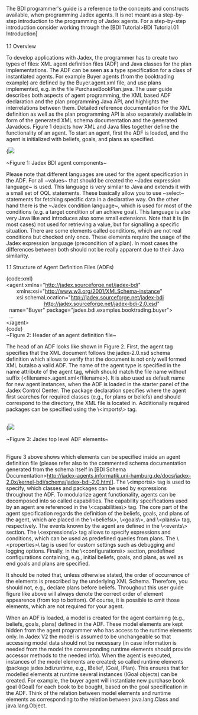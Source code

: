 The BDI programmer's guide is a reference to the concepts and constructs available, when programming Jadex agents. It is not meant as a step-by-step introduction to the programming of Jadex agents. For a step-by-step introduction consider working through the \[BDI Tutorial&gt;BDI Tutorial.01 Introduction\]\
\
1.1 Overview

To develop applications with Jadex, the programmer has to create two types of files: XML agent definition files (ADF) and Java classes for the plan implementations. The ADF can be seen as a type specification for a class of instantiated agents. For example Buyer agents (from the booktrading example) are defined by the Buyer.agent.xml file, and use plans implemented, e.g. in the file PurchaseBookPlan.java. The user guide describes both aspects of agent programming, the XML based ADF declaration and the plan programming Java API, and highlights the interrelations between them. Detailed reference documentation for the XML definition as well as the plan programming API is also separately available in form of the generated XML schema documentation and the generated Javadocs. Figure 1 depicts how XML and Java files together define the functionality of an agent. To start an agent, first the ADF is loaded, and the agent is initialized with beliefs, goals, and plans as specified.

<div class="wikimodel-emptyline">

</div>

<div class="wikimodel-emptyline">

</div>

{![](jadexagent.png})

\~Figure 1: Jadex BDI agent components\~

<div class="wikimodel-emptyline">

</div>

<div class="wikimodel-emptyline">

</div>

<div class="wikimodel-emptyline">

</div>

Please note that different languages are used for the agent specification in the ADF. For all \~values\~ that should be created the \~Jadex expression language\~ is used. This language is very similar to Java and extends it with a small set of OQL statements. These basically allow you to use \~select\~ statements for fetching specific data in a declarative way. On the other hand there is the \~Jadex condition language\~, which is used for most of the conditions (e.g. a target condition of an achieve goal). This language is also very Java like and introduces also some small extensions. Note that it is (in most cases) not used for retrieving a value, but for signalling a specific situation. There are some elements called conditions, which are not real conditions but checked only once. These elements require the usage of the Jadex expression language (precondition of a plan). In most cases the differences between both should not be really apparent due to their Java similarity.

1.1 Structure of Agent Definition Files (ADFs)

{code:xml}\
&lt;agent xmlns="<span class="wikiexternallink">[<span class="wikigeneratedlinkcontent">http://jadex.sourceforge.net/jadex-bdi</span>](http://jadex.sourceforge.net/jadex-bdi)</span>"\
       xmlns:xsi="<span class="wikiexternallink">[<span class="wikigeneratedlinkcontent">http://www.w3.org/2001/XMLSchema-instance</span>](http://www.w3.org/2001/XMLSchema-instance)</span>"\
       xsi:schemaLocation="<span class="wikiexternallink">[<span class="wikigeneratedlinkcontent">http://jadex.sourceforge.net/jadex-bdi</span>](http://jadex.sourceforge.net/jadex-bdi)</span>\
                           <span class="wikiexternallink">[<span class="wikigeneratedlinkcontent">http://jadex.sourceforge.net/jadex-bdi-2.0.xsd</span>](http://jadex.sourceforge.net/jadex-bdi-2.0.xsd)</span>"\
  name="Buyer" package="jadex.bdi.examples.booktrading.buyer"&gt;\
  ...\
&lt;/agent&gt;\
{code}\
\~Figure 2: Header of an agent definition file\~

<div class="wikimodel-emptyline">

</div>

<div class="wikimodel-emptyline">

</div>

<div class="wikimodel-emptyline">

</div>

The head of an ADF looks like shown in Figure 2. First, the agent tag specifies that the XML document follows the jadex-2.0.xsd schema definition which allows to verify that the document is not only well formed XML butalso a valid ADF. The name of the agent type is specified in the name attribute of the agent tag, which should match the file name without suffix (&lt;filename&gt;.agent.xml&lt;/filename&gt;). It is also used as default name for new agent instances, when the ADF is loaded in the starter panel of the Jadex Control Center. The package declaration specifies where the agent first searches for required classes (e.g., for plans or beliefs) and should correspond to the directory, the XML file is located in. Additionally required packages can be specified using the \\&lt;imports\\&gt; tag. 

<div class="wikimodel-emptyline">

</div>

<div class="wikimodel-emptyline">

</div>

 \
{![](jadexagentadf.png})

\~Figure 3: Jadex top level ADF elements\~

<div class="wikimodel-emptyline">

</div>

<div class="wikimodel-emptyline">

</div>

\
Figure 3 above shows which elements can be specified inside an agent definition file (please refer also to the commented schema documentation generated from the schema itself in \[BDI Schema Documentation&gt;<span class="wikiexternallink">[<span class="wikigeneratedlinkcontent">http://jadex-agents.informatik.uni-hamburg.de/docs/jadex-2.0x/kernel-bdi/schema/jadex-bdi-2.0.html</span>](http://jadex-agents.informatik.uni-hamburg.de/docs/jadex-2.0x/kernel-bdi/schema/jadex-bdi-2.0.html)</span>\]. The \\&lt;imports\\&gt; tag is used to\
specify, which classes and packages can be used by expressions throughout the ADF. To modularize agent functionality, agents can be decomposed into so called capabilities. The capability specifications used by an agent are referenced in the \\&lt;capabilities\\&gt; tag. The core part of the agent specification regards the definition of the beliefs, goals, and plans of the agent, which are placed in the \\&lt;beliefs\\&gt;, \\&lt;goals\\&gt;, and \\&lt;plans\\&gt; tag, respectively. The events known by the agent are defined in the \\&lt;events\\&gt; section. The \\&lt;expressions\\&gt; tag allows to specify expressions and conditions, which can be used as predefined queries from plans. The \\&lt;properties&gt;\\ tag is used for custom settings such as debugging and logging options. Finally, in the \\&lt;configurations\\&gt; section, predefined configurations containing, e.g., initial beliefs, goals, and plans, as well as end goals and plans are specified.

<div class="wikimodel-emptyline">

</div>

<div class="wikimodel-emptyline">

</div>

<div class="wikimodel-emptyline">

</div>

It should be noted that, unless otherwise stated, the order of occurrence of the elements is prescribed by the underlying XML Schema. Therefore, you should not, e.g., declare plans before beliefs. Throughout this user guide figure like above will always denote the correct order of element appearence (from top to bottom). Of course, it is possible to omit those elements, which are not required for your agent.

<div class="wikimodel-emptyline">

</div>

<div class="wikimodel-emptyline">

</div>

<div class="wikimodel-emptyline">

</div>

When an ADF is loaded, a model is created for the agent containing (e.g., beliefs, goals, plans) defined in the ADF. These model elements are kept hidden from the agent programmer who has access to the runtime elements only. In Jadex V2 the model is assumed to be unchangeable so that accessing model data should not be necessary (in case information is needed from the model the corresponding runtime elements should provide accessor methods to the needed info). When the agent is executed, instances of the model elements are created; so called runtime elements (package jadex.bdi.runtime, e.g., IBelief, IGoal, IPlan). This ensures that for modelled elements at runtime several instances (IGoal objects) can be created. For example, the buyer agent will instantiate new purchase book goal (IGoal) for each book to be bought, based on the goal specification in the ADF. Think of the relation between model elements and runtime elements as corresponding to the relation between java.lang.Class and java.lang.Object. 
